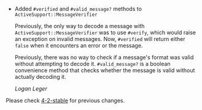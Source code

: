 *   Added `#verified` and `#valid_message?` methods to `ActiveSupport::MessageVerifier`
    
    Previously, the only way to decode a message with `ActiveSupport::MessageVerifier` was to use `#verify`, which would raise an exception on invalid messages. Now, `#verified` will return either `false` when it encounters an error or the message.
    
    Previously, there was no way to check if a message's format was valid without attempting to decode it. `#valid_message?` is a boolean convenience method that checks whether the message is valid without actually decoding it.
    
    *Logan Leger*

Please check [4-2-stable](https://github.com/rails/rails/blob/4-2-stable/activesupport/CHANGELOG.md) for previous changes.
